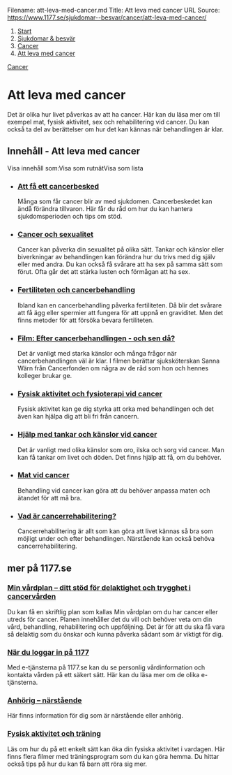 Filename: att-leva-med-cancer.md
Title: Att leva med cancer
URL Source: https://www.1177.se/sjukdomar--besvar/cancer/att-leva-med-cancer/

1.  [Start](https://www.1177.se/)
2.  [Sjukdomar & besvär](https://www.1177.se/sjukdomar--besvar/)
3.  [Cancer](https://www.1177.se/sjukdomar--besvar/cancer/)
4.  [Att leva med cancer](https://www.1177.se/sjukdomar--besvar/cancer/att-leva-med-cancer/)

[Cancer](https://www.1177.se/sjukdomar--besvar/cancer/)

Att leva med cancer
===================

Det är olika hur livet påverkas av att ha cancer. Här kan du läsa mer om till exempel mat, fysisk aktivitet, sex och rehabilitering vid cancer. Du kan också ta del av berättelser om hur det kan kännas när behandlingen är klar.

Innehåll - Att leva med cancer
------------------------------

Visa innehåll som:Visa som rutnätVisa som lista

*   ### [Att få ett cancerbesked](https://www.1177.se/sjukdomar--besvar/cancer/att-leva-med-cancer/att-fa-ett-cancerbesked/)
    
    Många som får cancer blir av med sjukdomen. Cancerbeskedet kan ändå förändra tillvaron. Här får du råd om hur du kan hantera sjukdomsperioden och tips om stöd.
    
*   ### [Cancer och sexualitet](https://www.1177.se/sjukdomar--besvar/cancer/att-leva-med-cancer/cancer-och-sexualitet/)
    
    Cancer kan påverka din sexualitet på olika sätt. Tankar och känslor eller biverkningar av behandlingen kan förändra hur du trivs med dig själv eller med andra. Du kan också få svårare att ha sex på samma sätt som förut. Ofta går det att stärka lusten och förmågan att ha sex.
    
*   ### [Fertiliteten och cancerbehandling](https://www.1177.se/sjukdomar--besvar/cancer/att-leva-med-cancer/fertiliteten-och-cancerbehandling/)
    
    Ibland kan en cancerbehandling påverka fertiliteten. Då blir det svårare att få ägg eller spermier att fungera för att uppnå en graviditet. Men det finns metoder för att försöka bevara fertiliteten.
    
*   ### [Film: Efter cancerbehandlingen - och sen då?](https://www.1177.se/sjukdomar--besvar/cancer/att-leva-med-cancer/film-efter-cancerbehandlingen---och-sen-da/)
    
    Det är vanligt med starka känslor och många frågor när cancerbehandlingen väl är klar. I filmen berättar sjuksköterskan Sanna Wärn från Cancerfonden om några av de råd som hon och hennes kolleger brukar ge.
    
*   ### [Fysisk aktivitet och fysioterapi vid cancer](https://www.1177.se/sjukdomar--besvar/cancer/att-leva-med-cancer/fysisk-aktivitet-och-fysioterapi-vid-cancer/)
    
    Fysisk aktivitet kan ge dig styrka att orka med behandlingen och det även kan hjälpa dig att bli fri från cancern.
    
*   ### [Hjälp med tankar och känslor vid cancer](https://www.1177.se/sjukdomar--besvar/cancer/att-leva-med-cancer/hjalp-med-tankar-och-kanslor-vid-cancer/)
    
    Det är vanligt med olika känslor som oro, ilska och sorg vid cancer. Man kan få tankar om livet och döden. Det finns hjälp att få, om du behöver.
    
*   ### [Mat vid cancer](https://www.1177.se/sjukdomar--besvar/cancer/att-leva-med-cancer/mat-vid-cancer/)
    
    Behandling vid cancer kan göra att du behöver anpassa maten och ätandet för att må bra.
    
*   ### [Vad är cancerrehabilitering?](https://www.1177.se/sjukdomar--besvar/cancer/att-leva-med-cancer/vad-ar-cancerrehabilitering/)
    
    Cancerrehabilitering är allt som kan göra att livet kännas så bra som möjligt under och efter behandlingen. Närstående kan också behöva cancerrehabilitering.
    

mer på 1177.se
--------------

### [Min vårdplan – ditt stöd för delaktighet och trygghet i cancervården](https://www.1177.se/sjukdomar--besvar/cancer/rad-och-stod-vid-cancer/min-vardplan--ditt-stod-for-delaktighet-och-trygghet-i-cancervarden/)

Du kan få en skriftlig plan som kallas Min vårdplan om du har cancer eller utreds för cancer. Planen innehåller det du vill och behöver veta om din vård, behandling, rehabilitering och uppföljning. Det är för att du ska få vara så delaktig som du önskar och kunna påverka sådant som är viktigt för dig.

### [När du loggar in på 1177](https://www.1177.se/om-1177/nar-du-loggar-in-pa-1177.se/)

Med e-tjänsterna på 1177.se kan du se personlig vårdinformation och kontakta vården på ett säkert sätt. Här kan du läsa mer om de olika e-tjänsterna.

### [Anhörig – närstående](https://www.1177.se/sa-fungerar-varden/anhorig---narstaende/)

Här finns information för dig som är närstående eller anhörig.

### [Fysisk aktivitet och träning](https://www.1177.se/liv--halsa/fysisk-aktivitet-och-traning/)

Läs om hur du på ett enkelt sätt kan öka din fysiska aktivitet i vardagen. Här finns flera filmer med träningsprogram som du kan göra hemma. Du hittar också tips på hur du kan få barn att röra sig mer.
